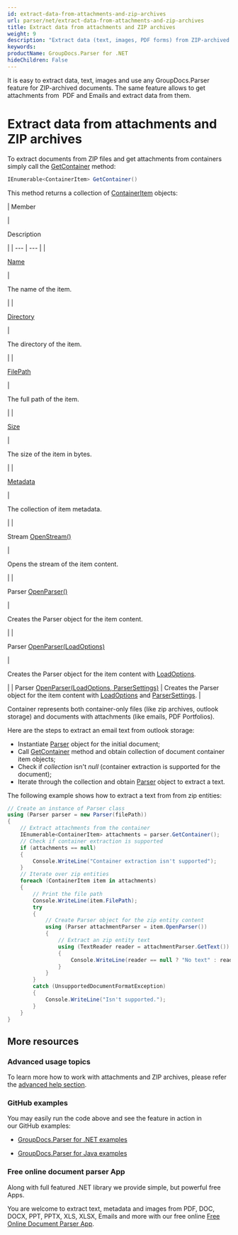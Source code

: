 ```yaml
---
id: extract-data-from-attachments-and-zip-archives
url: parser/net/extract-data-from-attachments-and-zip-archives
title: Extract data from attachments and ZIP archives
weight: 9
description: "Extract data (text, images, PDF forms) from ZIP-archived documents with GroupDocs.Parser."
keywords: 
productName: GroupDocs.Parser for .NET
hideChildren: False
---
```

It is easy to extract data, text, images and use any GroupDocs.Parser feature for ZIP-archived documents. The same feature allows to get attachments from  PDF and Emails and extract data from them.

# Extract data from attachments and ZIP archives

To extract documents from ZIP files and get attachments from containers simply call the [GetContainer](https://apireference.groupdocs.com/net/parser/groupdocs.parser/parser/methods/getcontainer) method:

```csharp
IEnumerable<ContainerItem> GetContainer()

```

This method returns a collection of [ContainerItem](https://apireference.groupdocs.com/net/parser/groupdocs.parser.data/containeritem) objects:

| 
Member

 | 

Description

 |
| --- | --- |
| 

[Name](https://apireference.groupdocs.com/net/parser/groupdocs.parser.data/containeritem/properties/name)

 | 

The name of the item.

 |
| 

[Directory](https://apireference.groupdocs.com/net/parser/groupdocs.parser.data/containeritem/properties/directory)

 | 

The directory of the item.

 |
| 

[FilePath](https://apireference.groupdocs.com/net/parser/groupdocs.parser.data/containeritem/properties/filepath)

 | 

The full path of the item.

 |
| 

[Size](https://apireference.groupdocs.com/net/parser/groupdocs.parser.data/containeritem/properties/size)

 | 

The size of the item in bytes.

 |
| 

[Metadata](https://apireference.groupdocs.com/net/parser/groupdocs.parser.data/containeritem/properties/metadata)

 | 

The collection of item metadata.

 |
| 

Stream [OpenStream()](https://apireference.groupdocs.com/net/parser/groupdocs.parser.data/containeritem/methods/openstream)

 | 

Opens the stream of the item content.

 |
| 

Parser [OpenParser()](https://apireference.groupdocs.com/net/parser/groupdocs.parser.data/containeritem/methods/openparser)

 | 

Creates the Parser object for the item content.

 |
| 

Parser [OpenParser(LoadOptions)](https://apireference.groupdocs.com/net/parser/groupdocs.parser.data.containeritem/openparser/methods/1)

 | 

Creates the Parser object for the item content with [LoadOptions](https://apireference.groupdocs.com/net/parser/groupdocs.parser.options/loadoptions).

 |
| Parser [OpenParser(LoadOptions, ParserSettings)](https://apireference.groupdocs.com/net/parser/groupdocs.parser.data.containeritem/openparser/methods/2) | Creates the Parser object for the item content with [LoadOptions](https://apireference.groupdocs.com/net/parser/groupdocs.parser.options/loadoptions) and [ParserSettings](https://apireference.groupdocs.com/net/parser/groupdocs.parser.options/parsersettings). |

Container represents both container-only files (like zip archives, outlook storage) and documents with attachments (like emails, PDF Portfolios).

Here are the steps to extract an email text from outlook storage:

*   Instantiate [Parser](https://apireference.groupdocs.com/net/parser/groupdocs.parser/parser) object for the initial document;
*   Call [GetContainer](https://apireference.groupdocs.com/net/parser/groupdocs.parser/parser/methods/getcontainer) method and obtain collection of document container item objects;
*   Check if *collection* isn't *null* (container extraction is supported for the document);
*   Iterate through the collection and obtain [Parser](https://apireference.groupdocs.com/net/parser/groupdocs.parser/parser) object to extract a text.

The following example shows how to extract a text from from zip entities:

```csharp
// Create an instance of Parser class
using (Parser parser = new Parser(filePath))
{
    // Extract attachments from the container
    IEnumerable<ContainerItem> attachments = parser.GetContainer();
    // Check if container extraction is supported
    if (attachments == null)
    {
        Console.WriteLine("Container extraction isn't supported");
    }
    // Iterate over zip entities
    foreach (ContainerItem item in attachments)
    {
        // Print the file path
        Console.WriteLine(item.FilePath);
        try
        {
            // Create Parser object for the zip entity content
            using (Parser attachmentParser = item.OpenParser())
            {
                // Extract an zip entity text
                using (TextReader reader = attachmentParser.GetText())
                {
                    Console.WriteLine(reader == null ? "No text" : reader.ReadToEnd());
                }
            }
        }
        catch (UnsupportedDocumentFormatException)
        {
            Console.WriteLine("Isn't supported.");
        }
    }
}
```

## More resources

### Advanced usage topics

To learn more how to work with attachments and ZIP archives, please refer the [advanced help section](Working%2Bwith%2BZIP%2Barchives%2Band%2Battachments.html).

### GitHub examples

You may easily run the code above and see the feature in action in our GitHub examples:

*   [GroupDocs.Parser for .NET examples](https://github.com/groupdocs-parser/GroupDocs.Parser-for-.NET)
    
*   [GroupDocs.Parser for Java examples](https://github.com/groupdocs-parser/GroupDocs.Parser-for-Java)
    

### Free online document parser App

Along with full featured .NET library we provide simple, but powerful free Apps.

You are welcome to extract text, metadata and images from PDF, DOC, DOCX, PPT, PPTX, XLS, XLSX, Emails and more with our free online [Free Online Document Parser App](https://products.groupdocs.app/parser).
